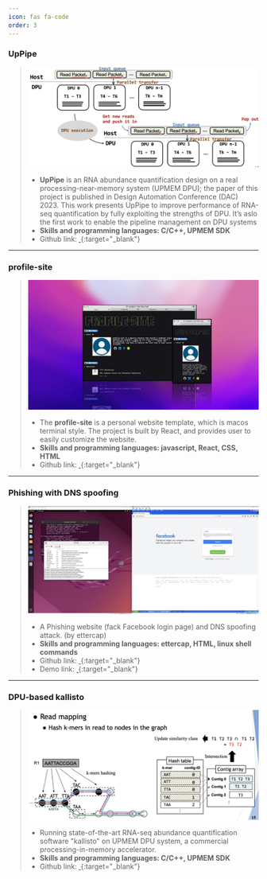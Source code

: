```yaml
---
icon: fas fa-code
order: 3
---
```


### **UpPipe**
> ![](/assets/img/uppipe.png)
> - **UpPipe** is an RNA abundance quantification design on a real processing-near-memory system (UPMEM DPU); the paper of this project is published in Design Automation Conference (DAC) 2023.
> This work presents UpPipe to improve performance of RNA-seq quantification by fully exploiting the strengths of DPU. It’s aslo the first work to enable the pipeline management on DPU systems  
> - **Skills and programming languages: C/C++, UPMEM SDK**   
> - Github link: [&nbsp;<i class="fa-brands fa-github fa-xl" style="color: #131415;"></i>](https://github.com/chi-0828/UpPipe){:target="_blank"}

***

### **profile-site**
> ![](/assets/img/profile_site.png)
> - The **profile-site** is a personal website template, which is macos terminal style. The project is built by React, and provides user to easily customize the website.  
> - **Skills and programming languages: javascript, React, CSS, HTML**   
> - Github link: [&nbsp;<i class="fa-brands fa-github fa-xl" style="color: #131415;"></i>](https://github.com/chi-0828/profile-site){:target="_blank"}


***


### **Phishing with DNS spoofing**
> ![](/assets/img/DNS.png)
> - A Phishing website (fack Facebook login page) and DNS spoofing attack. (by ettercap)
> - **Skills and programming languages: ettercap, HTML, linux shell commands**   
> - Github link: [&nbsp;<i class="fa-brands fa-github fa-xl" style="color: #131415;"></i>](https://github.com/chi-0828/Phishing-with-DNS-spoofing){:target="_blank"}
> - Demo link: [&nbsp;<i class="fa-brands fa-youtube fa-xl" style="color: #fa0000;"></i>](https://youtu.be/MtasTwbpGYw){:target="_blank"}


***


### **DPU-based kallisto**
> ![](/assets/img/rnadpu.png)
> - Running state-of-the-art RNA-seq abundance quantification software "kallisto" on UPMEM DPU system, a commercial processing-in-memory accelerator.  
> - **Skills and programming languages: C/C++, UPMEM SDK**   
> - Github link: [&nbsp;<i class="fa-brands fa-github fa-xl" style="color: #131415;"></i>](https://github.com/chi-0828/RNA-Abundance-Quantification-on-UPMEM){:target="_blank"}